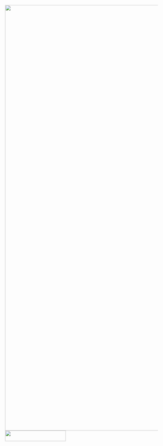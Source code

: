 <img width="1400"  src="https://images.velog.io/post-images/surim014/448f52f0-2b90-11ea-ae1d-05fd035897e4/programming.png">

<a href="https://github.com/rkdalsgur/midproject">
<img width="200px" height="35px"src="https://img.shields.io/badge/개인 페이지 바로가기-ff00ff?style=flat-square&logo=t&logoColor=white"/>
</a>
